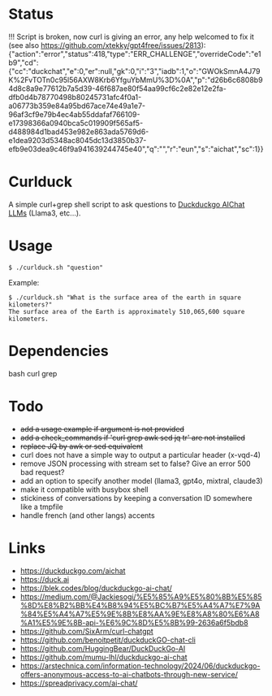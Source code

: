 Status
======

!!! Script is broken, now curl is giving an error, any help welcomed to fix it (see also https://github.com/xtekky/gpt4free/issues/2813): {"action":"error","status":418,"type":"ERR_CHALLENGE","overrideCode":"e1b9","cd":{"cc":"duckchat","e":0,"er":null,"gk":0,"i":"3","iadb":1,"o":"GWOkSmnA4J79K%2FvTOTn0c95l56AXW8Krb6YfguYbMmU%3D%0A","p":"d26b6c6808b94d8c8a9e77612b7a5d39-46f687ae80f54aa99cf6c2e82e12e2fa-dfb0d4b78770498b80245731afc4f0a1-a06773b359e84a95bd67ace74e49a1e7-96af3cf9e79b4ec4ab55ddafaf766109-e17398366a0940bca5c019909f565af5-d488984d1bad453e982e863ada5769d6-e1dea9203d5348ac8045dc13d3850b37-efb9e03dea9c46f9a941639244745e40","q":"","r":"eun","s":"aichat","sc":1}}

Curlduck
========

A simple curl+grep shell script to ask questions to [Duckduckgo AIChat
LLMs](https://duckduckgo.com/aichat) (Llama3, etc...).

Usage
=====

```
$ ./curlduck.sh "question"
```

Example:

```
$ ./curlduck.sh "What is the surface area of the earth in square kilometers?"
The surface area of the Earth is approximately 510,065,600 square kilometers.
```

Dependencies
============

bash curl grep

Todo
====

* ~~add a usage example if argument is not provided~~
* ~~add a check_commands if 'curl grep awk sed jq tr' are not installed~~
* ~~replace JQ by awk or sed equivalent~~
* curl does not have a simple way to output a particular header (x-vqd-4)
* remove JSON processing with stream set to false? Give an error 500 bad request?
* add an option to specify another model (llama3, gpt4o, mixtral, claude3)
* make it compatible with busybox shell
* stickiness of conversations by keeping a conversation ID somewhere like a tmpfile
* handle french (and other langs) accents

Links
=====

* https://duckduckgo.com/aichat
* https://duck.ai
* https://blek.codes/blog/duckduckgo-ai-chat/
* https://medium.com/@Jackiesogi/%E5%85%A9%E5%80%8B%E5%85%8D%E8%B2%BB%E4%B8%94%E5%BC%B7%E5%A4%A7%E7%9A%84%E5%A4%A7%E5%9E%8B%E8%AA%9E%E8%A8%80%E6%A8%A1%E5%9E%8B-api-%E6%9C%8D%E5%8B%99-2636a6f5bdb8
* https://github.com/SixArm/curl-chatgpt
* https://github.com/benoitpetit/duckduckGO-chat-cli
* https://github.com/HuggingBear/DuckDuckGo-AI
* https://github.com/mumu-lhl/duckduckgo-ai-chat
* https://arstechnica.com/information-technology/2024/06/duckduckgo-offers-anonymous-access-to-ai-chatbots-through-new-service/
* https://spreadprivacy.com/ai-chat/
